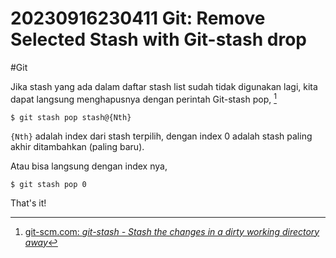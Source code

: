 # 20230916230411 Git: Remove Selected Stash with Git-stash drop

#Git

Jika stash yang ada dalam daftar stash list sudah tidak digunakan lagi, kita dapat langsung menghapusnya dengan perintah Git-stash pop, [^1]

```terminal
$ git stash pop stash@{Nth}
```

`{Nth}` adalah index dari stash terpilih, dengan index 0 adalah stash paling akhir ditambahkan (paling baru).

Atau bisa langsung dengan index nya,

```terminal
$ git stash pop 0
```

That's it!


[^1]: [git-scm.com: _git-stash - Stash the changes in a dirty working directory away_](https://www.git-scm.com/docs/git-stash)
